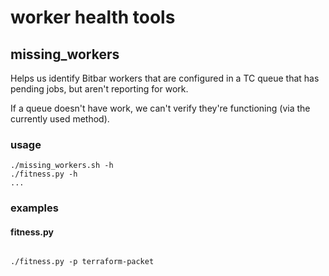 # worker health tools

## missing_workers

Helps us identify Bitbar workers that are configured in a TC queue that has pending jobs, but aren't reporting for work.

If a queue doesn't have work, we can't verify they're functioning (via the currently used method).

### usage

```
./missing_workers.sh -h
./fitness.py -h
...
```

### examples

#### fitness.py

```

./fitness.py -p terraform-packet
```
